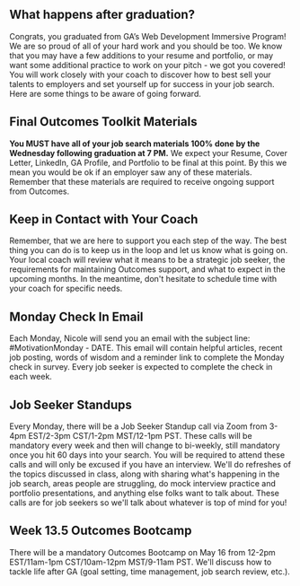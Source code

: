 ## What happens after graduation?

Congrats, you graduated from GA’s Web Development Immersive Program! We are so proud of all of your hard work and you should be too. We know that you may have a few additions to your resume and portfolio, or may want some additional practice to work on your pitch - we got you covered!  You will work closely with your coach to discover how to best sell your talents to employers and set yourself up for success in your job search. Here are some things to be aware of going forward. 

## Final Outcomes Toolkit Materials 
**You MUST have all of your job search materials 100% done by the Wednesday following graduation at 7 PM.** 
We expect your Resume, Cover Letter, LinkedIn, GA Profile, and Portfolio to be final at this point. By this we mean you would be ok if an employer saw any of these materials. Remember that these materials are required to receive ongoing support from Outcomes.

## Keep in Contact with Your Coach

Remember, that we are here to support you each step of the way.  The best thing you can do is to keep us in the loop and let us know what is going on. Your local coach will review what it means to be a strategic job seeker, the requirements for maintaining Outcomes support, and what to expect in the upcoming months. In the meantime, don't hesitate to schedule time with your coach for specific needs. 

## Monday Check In Email

Each Monday, Nicole will send you an email with the subject line: #MotivationMonday - DATE. This email will contain helpful articles, recent job posting, words of wisdom and a reminder link to complete the Monday check in survey. Every job seeker is expected to complete the check in each week.

## Job Seeker Standups

Every Monday, there will be a Job Seeker Standup call via Zoom from 3-4pm EST/2-3pm CST/1-2pm MST/12-1pm PST. These calls will be mandatory every week and then will change to bi-weekly, still mandatory once you hit 60 days into your search. You will be required to attend these calls and will only be excused if you have an interview. We'll do refreshes of the topics discussed in class, along with sharing what's happening in the job search, areas people are struggling, do mock interview practice and portfolio presentations, and anything else folks want to talk about. These calls are for job seekers so we'll talk about whatever is top of mind for you! 

## Week 13.5 Outcomes Bootcamp

There will be a mandatory Outcomes Bootcamp on May 16 from 12-2pm EST/11am-1pm CST/10am-12pm MST/9-11am PST. We'll discuss how to tackle life after GA (goal setting, time management, job search review, etc.).  

